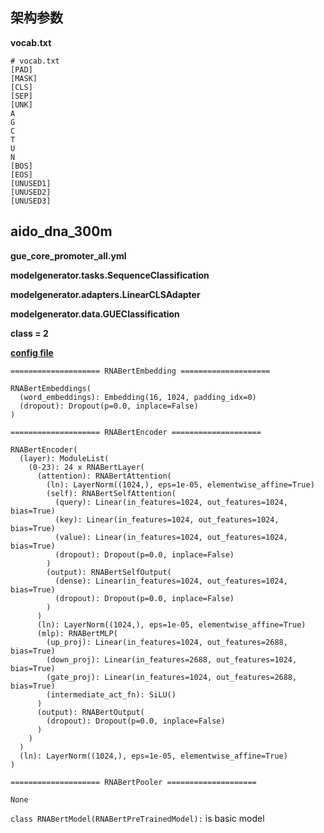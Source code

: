 ## 架构参数

**vocab.txt**

```
# vocab.txt
[PAD]
[MASK]
[CLS]
[SEP]
[UNK]
A
G
C
T
U
N
[BOS]
[EOS]
[UNUSED1]
[UNUSED2]
[UNUSED3]
```

## aido_dna_300m

**gue_core_promoter_all.yml**

**modelgenerator.tasks.SequenceClassification**

**modelgenerator.adapters.LinearCLSAdapter**

**modelgenerator.data.GUEClassification**

**class = 2**

[**config file**](./experiments/test1/gue_core_promoter_all.yaml)

```
==================== RNABertEmbedding ====================

RNABertEmbeddings(
  (word_embeddings): Embedding(16, 1024, padding_idx=0)
  (dropout): Dropout(p=0.0, inplace=False)
)
```
```
==================== RNABertEncoder ====================

RNABertEncoder(
  (layer): ModuleList(
    (0-23): 24 x RNABertLayer(
      (attention): RNABertAttention(
        (ln): LayerNorm((1024,), eps=1e-05, elementwise_affine=True)
        (self): RNABertSelfAttention(
          (query): Linear(in_features=1024, out_features=1024, bias=True)
          (key): Linear(in_features=1024, out_features=1024, bias=True)
          (value): Linear(in_features=1024, out_features=1024, bias=True)
          (dropout): Dropout(p=0.0, inplace=False)
        )
        (output): RNABertSelfOutput(
          (dense): Linear(in_features=1024, out_features=1024, bias=True)
          (dropout): Dropout(p=0.0, inplace=False)
        )
      )
      (ln): LayerNorm((1024,), eps=1e-05, elementwise_affine=True)
      (mlp): RNABertMLP(
        (up_proj): Linear(in_features=1024, out_features=2688, bias=True)
        (down_proj): Linear(in_features=2688, out_features=1024, bias=True)
        (gate_proj): Linear(in_features=1024, out_features=2688, bias=True)
        (intermediate_act_fn): SiLU()
      )
      (output): RNABertOutput(
        (dropout): Dropout(p=0.0, inplace=False)
      )
    )
  )
  (ln): LayerNorm((1024,), eps=1e-05, elementwise_affine=True)
)
```
```
==================== RNABertPooler ====================

None
```

`class RNABertModel(RNABertPreTrainedModel):` is basic model

